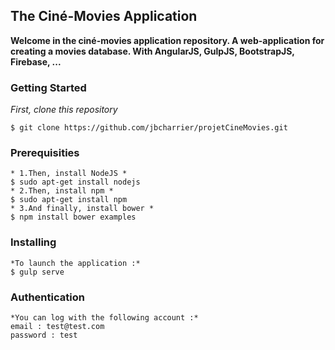 ## The Ciné-Movies Application

**Welcome in the ciné-movies application repository. A web-application for creating a movies database.
With AngularJS, GulpJS, BootstrapJS, Firebase, ...**

### Getting Started

*First, clone this repository*
```
$ git clone https://github.com/jbcharrier/projetCineMovies.git
```


### Prerequisities
```
* 1.Then, install NodeJS *
$ sudo apt-get install nodejs
* 2.Then, install npm *
$ sudo apt-get install npm
* 3.And finally, install bower *
$ npm install bower examples
```

### Installing
```
*To launch the application :*
$ gulp serve
```

### Authentication
```
*You can log with the following account :*
email : test@test.com
password : test
```


